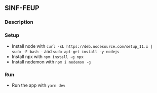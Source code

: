 ## SINF-FEUP

### Description


### Setup
* Install node with `curl -sL https://deb.nodesource.com/setup_11.x | sudo -E bash -` and `sudo apt-get install -y nodejs`
* Install npx with `npm install -g npx`
* Install nodemon with `npm i nodemon -g`

### Run
* Run the app with `yarn dev`
